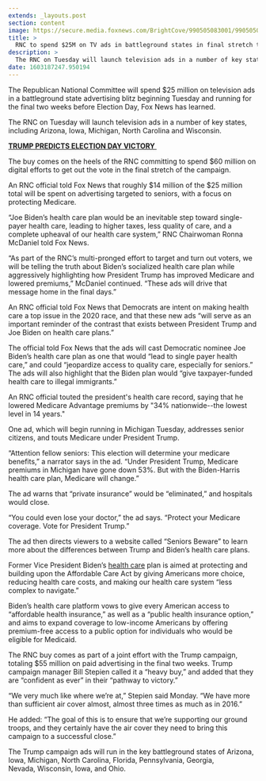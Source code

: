 ```yaml
--- 
extends: _layouts.post 
section: content 
image: https://secure.media.foxnews.com/BrightCove/990505083001/990505083001/2020/10/19/990505083001_6202931793001_6202927826001-vs.jpg 
title: > 
  RNC to spend $25M on TV ads in battleground states in final stretch to Election Day 
description: > 
  The RNC on Tuesday will launch television ads in a number of key states, including Arizona, Iowa, Michigan, North Carolina and Wisconsin.“Joe Biden’s health care plan would be an inevitable step toward single-payer health care, leading to higher taxes, less quality of care, and a complete upheaval of our health care system,” RNC Chairwoman Ronna McDaniel told Fox News.One ad, which will begin running in Michigan Tuesday, addresses senior citizens, and touts Medicare under President Trump.“Under President Trump, Medicare premiums in Michigan have gone down 53%.But with the Biden-Harris health care plan, Medicare will change.”The ad warns that “private insurance” would be “eliminated,” and hospitals would close. 
date: 1603187247.950194 
--- 
```

<div><p class="speakable">The Republican National Committee will spend $25 million on television ads in a battleground state advertising blitz beginning Tuesday and running for the final two weeks before Election Day, Fox News has learned.</p><p class="ad gam"></p><p class="ad gam"></p><p class="ad gam"></p><p class="speakable">The RNC on Tuesday will launch television ads in a number of key states, including Arizona, Iowa, Michigan, North Carolina and Wisconsin.</p><p><a href="https://www.foxnews.com/politics/trump-predicts-victory-campaign-call" target="_blank"><strong>TRUMP PREDICTS ELECTION DAY VICTORY&#160;</strong></a></p><p>The buy comes on the heels of the RNC committing to spend $60 million on digital efforts to get out the vote in the final stretch of the campaign.</p><p class="ad gam"></p><p>An RNC official told Fox News that roughly $14 million of the $25 million total will be spent on advertising targeted to seniors, with a focus on protecting Medicare.</p><p class="ad gam"></p><p>&#8220;Joe Biden&#8217;s health care plan would be an inevitable step toward single-payer health care, leading to higher taxes, less quality of care, and a complete upheaval of our health care system,&#8221; RNC Chairwoman Ronna McDaniel told Fox News.</p><p>&#8220;As part of the RNC&#8217;s multi-pronged effort to target and turn out voters, we will be telling the truth about Biden&#8217;s socialized health care plan while aggressively highlighting how President Trump has improved Medicare and lowered premiums,&#8221; McDaniel continued. &#8220;These ads will drive that message home in the final days.&#8221;</p><p class="ad gam"></p><p>An RNC official told Fox News that Democrats are intent on making health care a top issue in the 2020 race, and that these new ads &#8220;will serve as an important reminder of the contrast that exists between President Trump and Joe Biden on health care plans.&#8221;</p><p class="ad gam"></p><p>The official told Fox News that the ads will cast Democratic nominee Joe Biden&#8217;s health care plan as one that would &#8220;lead to single payer health care,&#8221; and could &#8220;jeopardize access to quality care, especially for seniors.&#8221; The ads will also highlight that the Biden plan would &#8220;give taxpayer-funded health care to illegal immigrants.&#8221;</p><p class="ad gam"></p><p>An RNC official touted the president's health care record, saying that&#160;he lowered Medicare Advantage premiums by "34% nationwide--the lowest level in 14 years."</p><p class="ad gam"></p><p>One ad, which will begin running in Michigan Tuesday, addresses senior citizens, and touts Medicare under President Trump.</p><p>&#8220;Attention fellow seniors: This election will determine your medicare benefits,&#8221; a narrator says in the ad. &#8220;Under President Trump, Medicare premiums in Michigan have gone down 53%. But with the Biden-Harris health care plan, Medicare will change.&#8221;</p><p>The ad warns that &#8220;private insurance&#8221; would be &#8220;eliminated,&#8221; and hospitals would close.</p><p class="ad gam"></p><p class="ad gam"></p><p>&#8220;You could even lose your doctor,&#8221; the ad says. &#8220;Protect your Medicare coverage. Vote for President Trump.&#8221;</p><p>The ad then directs viewers to a website called &#8220;Seniors Beware&#8221; to learn more about the differences between Trump and Biden&#8217;s health care plans.</p><p class="ad gam"></p><p>Former Vice President Biden&#8217;s <a href="https://joebiden.com/healthcare/" target="_blank">health care</a> plan is aimed at protecting and building upon the Affordable Care Act by giving Americans more choice, reducing health care costs, and making our health care system &#8220;less complex to navigate.&#8221;</p><p class="ad gam"></p><p>Biden&#8217;s health care platform vows to give every American access to &#8220;affordable health insurance,&#8221; as well as a &#8220;public health insurance option,&#8221; and aims to expand coverage to low-income Americans by offering premium-free access to a public option for individuals who would be eligible for Medicaid.</p><p class="ad gam"></p><p>The RNC buy comes as part of a joint effort with the Trump campaign, totaling $55 million on paid advertising in the final two weeks. Trump campaign manager Bill Stepien called it a &#8220;heavy buy,&#8221; and added that they are &#8220;confident as ever&#8221; in their &#8220;pathway to victory.&#8221;</p><p>&#8220;We very much like where we&#8217;re at,&#8221; Stepien said Monday. &#8220;We have more than sufficient air cover almost, almost three times as much as in 2016.&#8221;</p><p class="ad gam"></p><p>He added: &#8220;The goal of this is to ensure that we&#8217;re supporting our ground troops, and they certainly have the air cover they need to bring this campaign to a successful close.&#8221;</p><p>The Trump campaign ads&#160;will run in the key battleground states of Arizona, Iowa, Michigan, North Carolina, Florida, Pennsylvania, Georgia, Nevada,&#160;Wisconsin, Iowa, and Ohio.&#160;</p><p class="ad gam"></p></div>